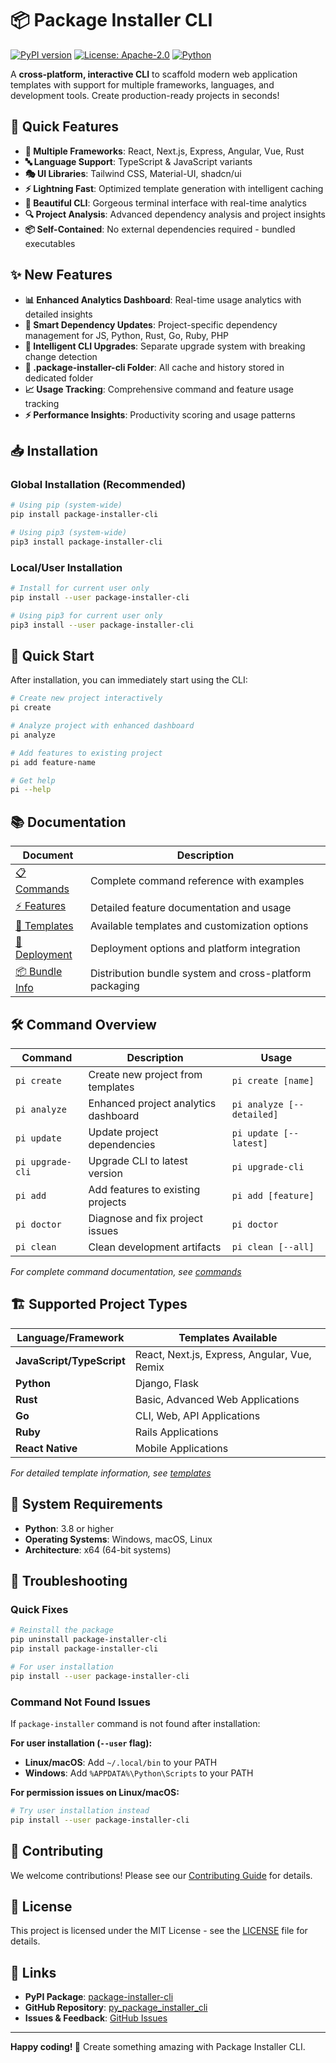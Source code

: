 # 📦 Package Installer CLI

[![PyPI version](https://img.shields.io/pypi/v/package-installer-cli.svg)](https://pypi.org/project/package-installer-cli/)
[![License: Apache-2.0](https://img.shields.io/badge/License-Apache_2.0-yellow.svg)](https://opensource.org/licenses/Apache-2.0)
[![Python](https://img.shields.io/badge/python-%3E%3D3.8-brightgreen.svg)](https://python.org/)

A **cross-platform, interactive CLI** to scaffold modern web application templates with support for multiple frameworks, languages, and development tools. Create production-ready projects in seconds!

## 🚀 Quick Features

- **🎨 Multiple Frameworks**: React, Next.js, Express, Angular, Vue, Rust
- **🔤 Language Support**: TypeScript & JavaScript variants
- **🎭 UI Libraries**: Tailwind CSS, Material-UI, shadcn/ui
- **⚡ Lightning Fast**: Optimized template generation with intelligent caching
- **🌈 Beautiful CLI**: Gorgeous terminal interface with real-time analytics
- **🔍 Project Analysis**: Advanced dependency analysis and project insights
- **📦 Self-Contained**: No external dependencies required - bundled executables

## ✨ New Features

- **📊 Enhanced Analytics Dashboard**: Real-time usage analytics with detailed insights
- **🎯 Smart Dependency Updates**: Project-specific dependency management for JS, Python, Rust, Go, Ruby, PHP
- **🚀 Intelligent CLI Upgrades**: Separate upgrade system with breaking change detection
- **💾 .package-installer-cli Folder**: All cache and history stored in dedicated folder
- **📈 Usage Tracking**: Comprehensive command and feature usage tracking
- **⚡ Performance Insights**: Productivity scoring and usage patterns

## 📥 Installation

### Global Installation (Recommended)
```bash
# Using pip (system-wide)
pip install package-installer-cli

# Using pip3 (system-wide)
pip3 install package-installer-cli
```

### Local/User Installation
```bash
# Install for current user only
pip install --user package-installer-cli

# Using pip3 for current user only
pip3 install --user package-installer-cli
```

## 🎯 Quick Start

After installation, you can immediately start using the CLI:

```bash
# Create new project interactively
pi create

# Analyze project with enhanced dashboard
pi analyze

# Add features to existing project
pi add feature-name

# Get help
pi --help
```

## 📚 Documentation

| Document | Description |
|----------|-------------|
| [📋 Commands](https://github.com/0xshariq/package-installer-cli/core-cli/tree/main/docs/commands.md) | Complete command reference with examples |
| [⚡ Features](https://github.com/0xshariq/package-installer-cli/core-cli/tree/main/docs/features.md) | Detailed feature documentation and usage |
| [🎨 Templates](https://github.com/0xshariq/package-installer-cli/core-cli/tree/main/docs/templates.md) | Available templates and customization options |
| [🚀 Deployment](https://github.com/0xshariq/package-installer-cli/core-cli/tree/main/docs/deploy.md) | Deployment options and platform integration |
| [📦 Bundle Info](https://github.com/0xshariq/package-installer-cli/core-cli/tree/main/docs/bundle-info.md) | Distribution bundle system and cross-platform packaging |

## 🛠️ Command Overview

| Command | Description | Usage |
|---------|-------------|-------|
| `pi create` | Create new project from templates | `pi create [name]` |
| `pi analyze` | Enhanced project analytics dashboard | `pi analyze [--detailed]` |
| `pi update` | Update project dependencies | `pi update [--latest]` |
| `pi upgrade-cli` | Upgrade CLI to latest version | `pi upgrade-cli` |
| `pi add` | Add features to existing projects | `pi add [feature]` |
| `pi doctor` | Diagnose and fix project issues | `pi doctor` |
| `pi clean` | Clean development artifacts | `pi clean [--all]` |

*For complete command documentation, see [commands](https://github.com/0xshariq/package-installer-cli/core-cli/tree/main/docs/commands.md)*

## 🏗️ Supported Project Types

| Language/Framework | Templates Available |
|-------------------|---------------------|
| **JavaScript/TypeScript** | React, Next.js, Express, Angular, Vue, Remix |
| **Python** | Django, Flask |
| **Rust** | Basic, Advanced Web Applications |
| **Go** | CLI, Web, API Applications |
| **Ruby** | Rails Applications |
| **React Native** | Mobile Applications |

*For detailed template information, see [templates](https://github.com/0xshariq/package-installer-cli/core-cli/tree/main/docs/templates.md)*

## 🎯 System Requirements

- **Python**: 3.8 or higher
- **Operating Systems**: Windows, macOS, Linux
- **Architecture**: x64 (64-bit systems)

## 🐛 Troubleshooting

### Quick Fixes

```bash
# Reinstall the package
pip uninstall package-installer-cli
pip install package-installer-cli

# For user installation
pip install --user package-installer-cli
```

### Command Not Found Issues

If `package-installer` command is not found after installation:

**For user installation (`--user` flag):**
- **Linux/macOS**: Add `~/.local/bin` to your PATH
- **Windows**: Add `%APPDATA%\Python\Scripts` to your PATH

**For permission issues on Linux/macOS:**
```bash
# Try user installation instead
pip install --user package-installer-cli
```

## 🤝 Contributing

We welcome contributions! Please see our [Contributing Guide](https://github.com/0xshariq/package-installer-cli/core-cli/tree/main/CONTRIBUTING.md) for details.

## 📄 License

This project is licensed under the MIT License - see the [LICENSE](LICENSE) file for details.

## 🔗 Links

- **PyPI Package**: [package-installer-cli](https://pypi.org/project/package-installer-cli/)
- **GitHub Repository**: [py_package_installer_cli](https://github.com/0xshariq/package_installer_cli)
- **Issues & Feedback**: [GitHub Issues](https://github.com/0xshariq/package_installer_cli/issues)

---

**Happy coding! 🚀** Create something amazing with Package Installer CLI.
